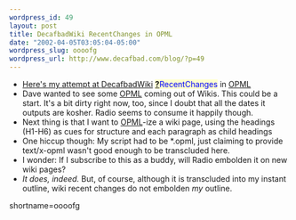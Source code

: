 ```yaml
--- 
wordpress_id: 49
layout: post
title: DecafbadWiki RecentChanges in OPML
date: "2002-04-05T03:05:04-05:00"
wordpress_slug: oooofg
wordpress_url: http://www.decafbad.com/blog/?p=49
---
```

<ul>   <li><a href="http://www.decafbad.com/twiki/bin/recent.opml">Here's my attempt at <a href="http://www.decafbad.com/twiki/bin/view/Main/DecafbadWiki">DecafbadWiki</a> <span style='background : #FFFFCE;'><a href="http://www.decafbad.com/twiki/bin/edit/Main/RecentChanges?topicparent=Main.FilterData"><b>?</b></a><font color="#0000FF">RecentChanges</font></span> in <a href="http://www.decafbad.com/twiki/bin/view/Main/OPML">OPML</a></a></li>   <li>Dave wanted to see some <a href="http://www.decafbad.com/twiki/bin/view/Main/OPML">OPML</a> coming out of Wikis.  This could be a start.  It's a bit dirty right now, too, since I doubt that all the dates it outputs are kosher.  Radio seems to consume it happily though.</li>   <li>Next thing is that I want to <a href="http://www.decafbad.com/twiki/bin/view/Main/OPML">OPML</a>-ize a wiki page, using the headings (H1-H6) as cues for structure and each paragraph as child headings</li>   <li>One hiccup though:  My script had to be *.opml, just claiming to provide text/x-opml wasn't good enough to be transcluded here.</li>   <li>I wonder: If I subscribe to this as a buddy, will Radio embolden it on new wiki pages?</li>   <li><i>It does, indeed.</i>  But, of course, although it is transcluded into my instant outline, wiki recent changes do not embolden <i>my</i> outline.</li>   </ul>
<!--more-->
shortname=oooofg
